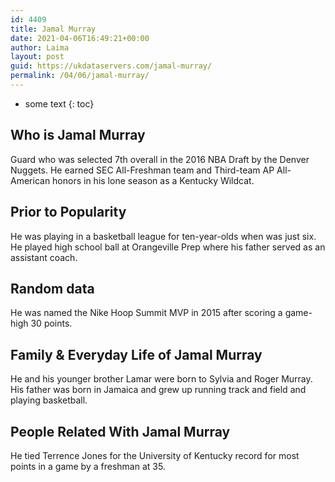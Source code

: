 ```yaml
---
id: 4409
title: Jamal Murray
date: 2021-04-06T16:49:21+00:00
author: Laima
layout: post
guid: https://ukdataservers.com/jamal-murray/
permalink: /04/06/jamal-murray/
---
```


* some text
{: toc}


## Who is Jamal Murray
                  
                  
                  
Guard who was selected 7th overall in the 2016 NBA Draft by the Denver Nuggets. He earned SEC All-Freshman team and Third-team AP All-American honors in his lone season as a Kentucky Wildcat.
                  
              
            
              
            
                
                
                
## Prior to Popularity
                  
                  
                  
He was playing in a basketball league for ten-year-olds when was just six. He played high school ball at Orangeville Prep where his father served as an assistant coach.
                  
              
            
              
            
                
                
                
## Random data
                  
                  
                  
He was named the Nike Hoop Summit MVP in 2015 after scoring a game-high 30 points.
                  
              
            
              
            
                
                
                
## Family & Everyday Life of Jamal Murray
                  
                  
                  
He and his younger brother Lamar were born to Sylvia and Roger Murray. His father was born in Jamaica and grew up running track and field and playing basketball.
                  
              
            
              
            
                
                
                
## People Related With Jamal Murray
                  
                  
                  
He tied Terrence Jones for the University of Kentucky record for most points in a game by a freshman at 35.
                  
              
            
              
            
                
              
            
              
              
            
            
              
            
          
          
          